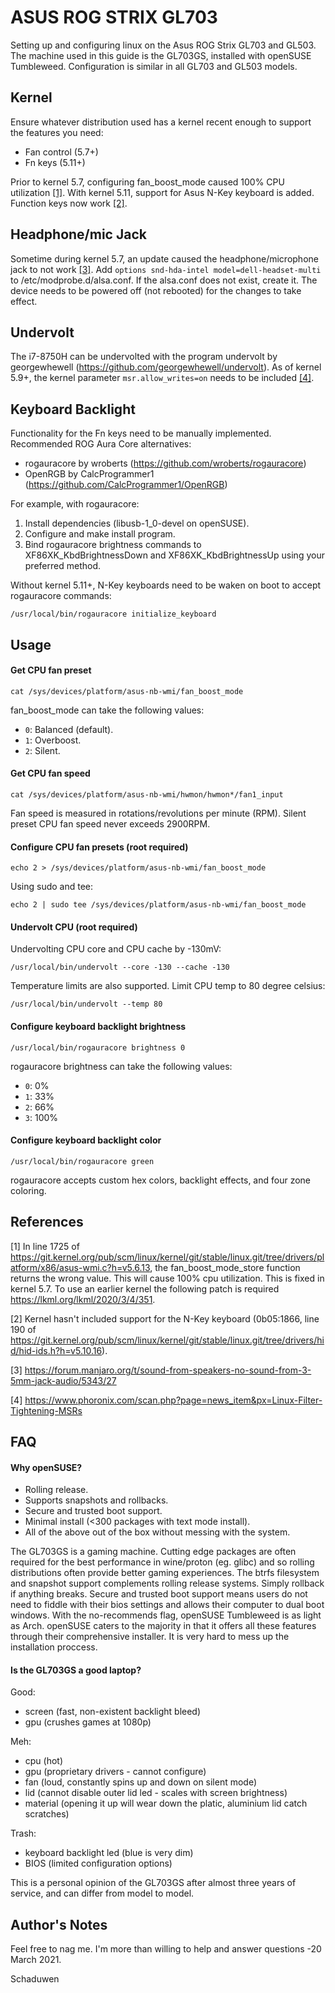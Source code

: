 ASUS ROG STRIX GL703
====================
Setting up and configuring linux on the Asus ROG Strix GL703 and GL503. The machine used in this guide is the GL703GS, installed with openSUSE Tumbleweed. Configuration is similar in all GL703 and GL503 models.

Kernel
------
Ensure whatever distribution used has a kernel recent enough to support the features you need:
* Fan control (5.7+)
* Fn keys (5.11+)

Prior to kernel 5.7, configuring fan_boost_mode caused 100% CPU utilization [[1]](https://github.com/schaduwen/gl703/blob/master/README.md#references).
With kernel 5.11, support for Asus N-Key keyboard is added. Function keys now work [[2]](https://github.com/schaduwen/gl703/blob/master/README.md#references).

Headphone/mic Jack
------------------
Sometime during kernel 5.7, an update caused the headphone/microphone jack to not work [[3]](https://github.com/schaduwen/gl703/blob/master/README.md#references).
Add `options snd-hda-intel model=dell-headset-multi` to /etc/modprobe.d/alsa.conf.
If the alsa.conf does not exist, create it.
The device needs to be powered off (not rebooted) for the changes to take effect.

Undervolt
---------
The i7-8750H can be undervolted with the program undervolt by georgewhewell (https://github.com/georgewhewell/undervolt).
As of kernel 5.9+, the kernel parameter `msr.allow_writes=on` needs to be included [[4]](https://github.com/schaduwen/gl703/blob/master/README.md#references).

Keyboard Backlight
------------------
Functionality for the Fn keys need to be manually implemented.
Recommended ROG Aura Core alternatives:
* rogauracore by wroberts (https://github.com/wroberts/rogauracore)
* OpenRGB by CalcProgrammer1 (https://github.com/CalcProgrammer1/OpenRGB)

For example, with rogauracore:
1. Install dependencies (libusb-1_0-devel on openSUSE).
2. Configure and make install program.
3. Bind rogauracore brightness commands to XF86XK_KbdBrightnessDown and XF86XK_KbdBrightnessUp using your preferred method.

Without kernel 5.11+, N-Key keyboards need to be waken on boot to accept rogauracore commands:
```
/usr/local/bin/rogauracore initialize_keyboard
```

Usage
-----
#### Get CPU fan preset
```
cat /sys/devices/platform/asus-nb-wmi/fan_boost_mode
```
fan_boost_mode can take the following values:
* `0`: Balanced (default).
* `1`: Overboost.
* `2`: Silent.

#### Get CPU fan speed
```
cat /sys/devices/platform/asus-nb-wmi/hwmon/hwmon*/fan1_input
```
Fan speed is measured in rotations/revolutions per minute (RPM). Silent preset CPU fan speed never exceeds 2900RPM.

#### Configure CPU fan presets (root required)
```
echo 2 > /sys/devices/platform/asus-nb-wmi/fan_boost_mode
```
Using sudo and tee:
```
echo 2 | sudo tee /sys/devices/platform/asus-nb-wmi/fan_boost_mode
```

#### Undervolt CPU (root required)
Undervolting CPU core and CPU cache by -130mV:
```
/usr/local/bin/undervolt --core -130 --cache -130
```
Temperature limits are also supported. Limit CPU temp to 80 degree celsius:
```
/usr/local/bin/undervolt --temp 80
```

#### Configure keyboard backlight brightness
```
/usr/local/bin/rogauracore brightness 0
```
rogauracore brightness can take the following values:
* `0`: 0%
* `1`: 33%
* `2`: 66%
* `3`: 100%

#### Configure keyboard backlight color
```
/usr/local/bin/rogauracore green
```
rogauracore accepts custom hex colors, backlight effects, and four zone coloring.

References
----------
[1] In line 1725 of https://git.kernel.org/pub/scm/linux/kernel/git/stable/linux.git/tree/drivers/platform/x86/asus-wmi.c?h=v5.6.13, the fan_boost_mode_store function returns the wrong value. This will cause 100% cpu utilization. This is fixed in kernel 5.7. To use an earlier kernel the following patch is required https://lkml.org/lkml/2020/3/4/351.

[2] Kernel hasn't included support for the N-Key keyboard (0b05:1866, line 190 of https://git.kernel.org/pub/scm/linux/kernel/git/stable/linux.git/tree/drivers/hid/hid-ids.h?h=v5.10.16).

[3] https://forum.manjaro.org/t/sound-from-speakers-no-sound-from-3-5mm-jack-audio/5343/27

[4] https://www.phoronix.com/scan.php?page=news_item&px=Linux-Filter-Tightening-MSRs

FAQ
---
#### Why openSUSE?
* Rolling release.
* Supports snapshots and rollbacks.
* Secure and trusted boot support.
* Minimal install (<300 packages with text mode install).
* All of the above out of the box without messing with the system.

The GL703GS is a gaming machine. Cutting edge packages are often required for the best performance in wine/proton (eg. glibc) and so rolling distributions often provide better gaming experiences. The btrfs filesystem and snapshot support complements rolling release systems. Simply rollback if anything breaks. Secure and trusted boot support means users do not need to fiddle with their bios settings and allows their computer to dual boot windows. With the no-recommends flag, openSUSE Tumbleweed is as light as Arch. openSUSE caters to the majority in that it offers all these features through their comprehensive installer. It is very hard to mess up the installation proccess.

#### Is the GL703GS a good laptop?
Good:
* screen (fast, non-existent backlight bleed)
* gpu (crushes games at 1080p)

Meh:
* cpu (hot)
* gpu (proprietary drivers - cannot configure)
* fan (loud, constantly spins up and down on silent mode)
* lid (cannot disable outer lid led - scales with screen brightness)
* material (opening it up will wear down the platic, aluminium lid catch scratches)

Trash:
* keyboard backlight led (blue is very dim)
* BIOS (limited configuration options)

This is a personal opinion of the GL703GS after almost three years of service, and can differ from model to model.

Author's Notes
--------------
Feel free to nag me. I'm more than willing to help and answer questions -20 March 2021.

Schaduwen


